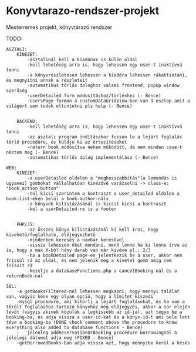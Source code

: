 # Konyvtarazo-rendszer-projekt
Mesterremek projekt, könyvtárazó rendszer


TODO:

    ASZTALI:
        KINÉZET:
            -asztalinál kell a kiadónak is külön oldal
            -kell lehetőség arra is, hogy lehessen egy user-t inaktívvá tenni
            -a könyvrészletesen lehessen a kiadóra lehessen rákattintani, és megnyitni annak a részleteit
            -automatikus törlős dologhoz valami frontend, popup window szerűség
            -userDetailed form módosításhoz/törléshez (- Bence)
            -UsersPage formon a customDataGridView-ban van 3 oszlop amit a világért sem tudok eltüntetni pls help (- Bence)


        BACKEND:
            -kell lehetőség arra is, hogy lehessen egy user-t inaktívvá tenni
            -az asztali program indításakor fusson le a lejárt foglalás törlő procedure, és küldje ki az értesítéseket
            -return book módosítva nekem működött, de nem minden case-t néztem meg (- Bence)
            -automatikus törlős dolog implementálása (- Bence)

    WEB:
        KINÉZET:
            -a userDetailed oldalon a "meghosszabbítás"(a lemondás is ugyanez) gombokat vállalhatóan kinézővé varázsolni -> class-e: "book_action_button"
            -túl kicsi szerintem a kontraszt a user_detailed oldalon a book-list-eken belül a book-author-náls
            -a könyvek kilistázásánál is kicsit kicsi a kontraszt
            -kel a userDetailed-re is a footer 
            

        PHP/JS:
            -az összes könyv kilistázásánál ki kell írni, hogy kivehető/foglalható, előjegyezhető
            -mindenben keresés a navbar keresővel
            -vissza lehessen őket mondani, menő lenne ha ki lenne írva az is, hogy a max X-ből hány darab van már kivéve pl.: 2/3
            -ha a bookDetailed page-en jelentkezik be a user, akkor nem frissül rá az oldal, és nem jelenik meg a kivétel gomb amíg nem frissít rá
            -kezelje a databaseFunctions.php a cancelBooking-nál és a returnBook-nál 

    SQL:
        -a getBooksFiltered-nél lehessen megkapni, hogy mennyi találat van, vagyis kéne egy olyan opció, hogy a limitet kiszedi
        -mysql procedure, ami kitörli a lejárt foglalásokat, és ha van a törölt foglaláshoz tartozó könyvhöz még előjegyzés, akkor a sor elején lévőt (vagyis akinek közülük a legkissebb az id-ja), azt tegye be a booking-ba, és adja vissza a user-id-kat és a könyv-id-t ami bele lett téve a booking-ba (DONE check comment above the procedure to know everything also added to database functions - Bence)
        -   jelenleg addReservationOrBooking procedure borrowingnál a jelelegi dátumot adja meg (FIXED - Bence)
        -getBorrowedBooks-ban adja vissza azt, hogy mennyibe kerül a késés
